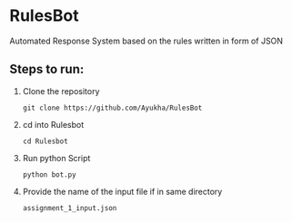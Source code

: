 # RulesBot

Automated Response System based on the rules written in form of JSON

## Steps to run:

1. Clone the repository 

	`git clone https://github.com/Ayukha/RulesBot`

2. cd into Rulesbot
	
	`cd Rulesbot`

3. Run python Script

	`python bot.py`

4. Provide the name of the input file if in same directory

	`assignment_1_input.json`

